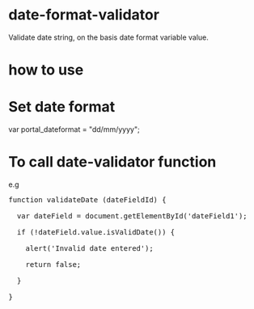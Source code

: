# date-format-validator
Validate date string, on the basis date format variable value.

# how to use
# Set date format

var portal_dateformat = "dd/mm/yyyy";

# To call date-validator function
e.g

<pre>
function validateDate (dateFieldId) {

  var dateField = document.getElementById('dateField1');
  
  if (!dateField.value.isValidDate()) {
  
    alert('Invalid date entered');
    
    return false;
    
  }
  
}
</pre>
